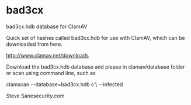 # bad3cx
bad3cx.hdb database for ClamAV

Quick set of hashes called bad3cx.hdb for use with ClamAV, which can be downloaded from here.

http://www.clamav.net/downloads

Download the bad3cx.hdb database and please in clamav/database folder 
or scan using command line, such as

clamscan --database=bad3cx.hdb c:\ --infected

Steve
Sanesecurity.com
